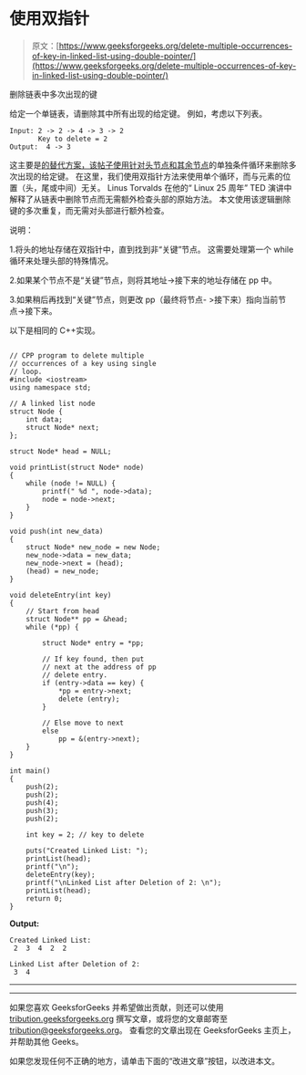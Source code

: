 # 使用双指针

> 原文：[https://www.geeksforgeeks.org/delete-multiple-occurrences-of-key-in-linked-list-using-double-pointer/](https://www.geeksforgeeks.org/delete-multiple-occurrences-of-key-in-linked-list-using-double-pointer/)

删除链表中多次出现的键

给定一个单链表，请删除其中所有出现的给定键。 例如，考虑以下列表。

```
Input: 2 -> 2 -> 4 -> 3 -> 2
       Key to delete = 2
Output:  4 -> 3 

```

这主要是[的替代方案，该帖子使用针对头节点和其余节点](https://www.geeksforgeeks.org/delete-occurrences-given-key-linked-list/)的单独条件循环来删除多次出现的给定键。 在这里，我们使用双指针方法来使用单个循环，而与元素的位置（头，尾或中间）无关。 Linus Torvalds 在他的“ Linux 25 周年” TED 演讲中解释了从链表中删除节点而无需额外检查头部的原始方法。 本文使用该逻辑删除键的多次重复，而无需对头部进行额外检查。

说明：

1.将头的地址存储在双指针中，直到找到非“关键”节点。 这需要处理第一个 while 循环来处理头部的特殊情况。

2.如果某个节点不是“关键”节点，则将其地址->接下来的地址存储在 pp 中。

3.如果稍后再找到“关键”节点，则更改 pp（最终将节点- >接下来）指向当前节点->接下来。

以下是相同的 C++实现。

```

// CPP program to delete multiple 
// occurrences of a key using single 
// loop. 
#include <iostream> 
using namespace std; 

// A linked list node 
struct Node { 
    int data; 
    struct Node* next; 
}; 

struct Node* head = NULL; 

void printList(struct Node* node) 
{ 
    while (node != NULL) { 
        printf(" %d ", node->data); 
        node = node->next; 
    } 
} 

void push(int new_data) 
{ 
    struct Node* new_node = new Node; 
    new_node->data = new_data; 
    new_node->next = (head); 
    (head) = new_node; 
} 

void deleteEntry(int key) 
{ 
    // Start from head 
    struct Node** pp = &head; 
    while (*pp) { 

        struct Node* entry = *pp; 

        // If key found, then put 
        // next at the address of pp 
        // delete entry. 
        if (entry->data == key) { 
            *pp = entry->next; 
            delete (entry); 
        } 

        // Else move to next 
        else
            pp = &(entry->next); 
    } 
} 

int main() 
{ 
    push(2); 
    push(2); 
    push(4); 
    push(3); 
    push(2); 

    int key = 2; // key to delete 

    puts("Created Linked List: "); 
    printList(head); 
    printf("\n"); 
    deleteEntry(key); 
    printf("\nLinked List after Deletion of 2: \n"); 
    printList(head); 
    return 0; 
} 

```

**Output:**

```
Created Linked List: 
 2  3  4  2  2 

Linked List after Deletion of 2: 
 3  4

```



* * *

* * *

如果您喜欢 GeeksforGeeks 并希望做出贡献，则还可以使用 [tribution.geeksforgeeks.org](https://contribute.geeksforgeeks.org/) 撰写文章，或将您的文章邮寄至 tribution@geeksforgeeks.org。 查看您的文章出现在 GeeksforGeeks 主页上，并帮助其他 Geeks。

如果您发现任何不正确的地方，请单击下面的“改进文章”按钮，以改进本文。